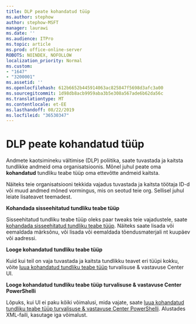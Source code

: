 ```yaml
---
title: DLP peate kohandatud tüüp
ms.author: stephow
author: stephow-MSFT
manager: laurawi
ms.date: ''
ms.audience: ITPro
ms.topic: article
ms.prod: office-online-server
ROBOTS: NOINDEX, NOFOLLOW
localization_priority: Normal
ms.custom:
- "1647"
- "3200001"
ms.assetid: ''
ms.openlocfilehash: 612b6652b445914063ac825847f5698d3afc3a00
ms.sourcegitcommit: 1d98db8acb9959aba3b5e308a567ade6b62da56c
ms.translationtype: MT
ms.contentlocale: et-EE
ms.lasthandoff: 08/22/2019
ms.locfileid: "36530347"
---
```

# <a name="dlp-might-need-a-custom-type"></a>DLP peate kohandatud tüüp

Andmete kaotsimineku vältimise (DLP) poliitika, saate tuvastada ja kaitsta tundlikke andmeid oma organisatsioonis. Mõnel juhul peate oma **kohandatud** tundliku teabe tüüp oma ettevõtte andmeid kaitsta.

Näiteks teie organisatsiooni tekkida vajadus tuvastada ja kaitsta töötaja ID-d või muud andmed mõned vormingus, mis on seotud teie org. Sellisel juhul leiate lisateavet teemadest.
  
 **Kohandada sisseehitatud tundliku teabe tüüp**
  
Sisseehitatud tundliku teabe tüüp oleks paar tweaks teie vajadustele, saate [kohandada sisseehitatud tundliku teabe tüüp](https://docs.microsoft.com/office365/securitycompliance/customize-a-built-in-sensitive-information-type). Näiteks saate lisada või eemaldada märksõnu, või lisada või eemaldada tõendusmaterjali nt kuupäev või aadressi.
  
 **Looge kohandatud tundliku teabe tüüp**
  
Kuid kui teil on vaja tuvastada ja kaitsta tundlikku teavet eri tüüpi kokku, võite [luua kohandatud tundliku teabe tüüp](https://docs.microsoft.com/office365/securitycompliance/create-a-custom-sensitive-information-type) turvalisuse & vastavuse Center UI.
  
**Looge kohandatud tundliku teabe tüüp turvalisuse & vastavuse Center PowerShelli**

Lõpuks, kui UI ei paku kõiki võimalusi, mida vajate, saate [luua kohandatud tundliku teabe tüüp turvalisuse & vastavuse Center PowerShelli](https://docs.microsoft.com/office365/securitycompliance/create-a-custom-sensitive-information-type-in-scc-powershell). Alustades XML-faili, kasutage iga võimalust.
